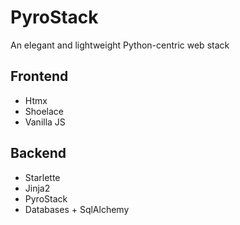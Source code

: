 # PyroStack
An elegant and lightweight Python-centric web stack

## Frontend
- Htmx
- Shoelace
- Vanilla JS

## Backend
- Starlette
- Jinja2
- PyroStack
- Databases + SqlAlchemy
